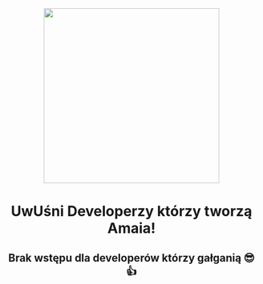 <div align="center">
<img height="350" src="https://raw.githubusercontent.com/Amaifuku/.github/main/profile/AmaiFuku_Logo.png">
</div>

# <p align="center">UwUśni Developerzy którzy tworzą Amaia!
## <p align="center">Brak wstępu dla developerów którzy gałganią 😎👍
